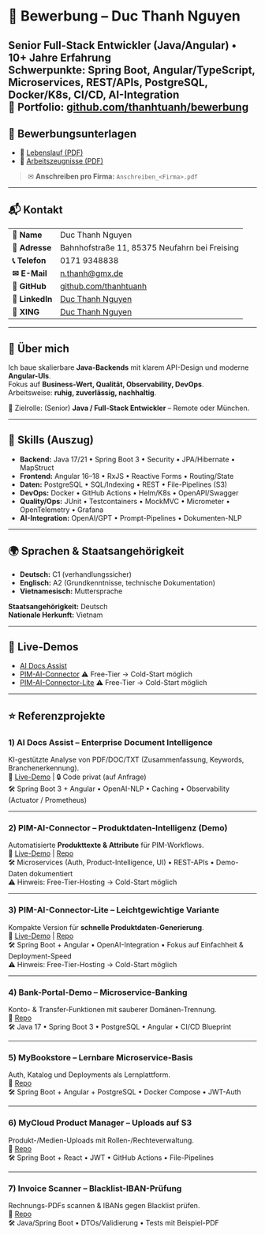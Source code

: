 # 📌 Bewerbung – Duc Thanh Nguyen

**Senior Full-Stack Entwickler (Java/Angular) • 10+ Jahre Erfahrung**  
Schwerpunkte: **Spring Boot**, **Angular/TypeScript**, **Microservices**, **REST/APIs**, **PostgreSQL**, **Docker/K8s**, **CI/CD**, **AI-Integration**  
🔗 Portfolio: [github.com/thanhtuanh/bewerbung](https://github.com/thanhtuanh/bewerbung)
---

## 📄 Bewerbungsunterlagen
- 📑 [Lebenslauf (PDF)](./Lebenslauf.pdf)  
- 📑 [Arbeitszeugnisse (PDF)](./Zeugnisse.pdf)  

> ✉ **Anschreiben pro Firma:** `Anschreiben_<Firma>.pdf`
---

## 📬 Kontakt
| | |
|---|---|
| **📛 Name** | Duc Thanh Nguyen |
| **📍 Adresse** | Bahnhofstraße 11, 85375 Neufahrn bei Freising |
| **📞 Telefon** | 0171 9348838 |
| **✉ E-Mail** | [n.thanh@gmx.de](mailto:n.thanh@gmx.de) |
| **🔗 GitHub** | [github.com/thanhtuanh](https://github.com/thanhtuanh) |
| **💼 LinkedIn** | [Duc Thanh Nguyen](https://www.linkedin.com/in/duc-thanh-nguyen-55aa5941/) |
| **💼 XING** | [Duc Thanh Nguyen](https://www.xing.com/profile/DucThanh_Nguyen3/) |

---

## 🧭 Über mich
Ich baue skalierbare **Java-Backends** mit klarem API-Design und moderne **Angular-UIs**.  
Fokus auf **Business-Wert, Qualität, Observability, DevOps**.  
Arbeitsweise: **ruhig, zuverlässig, nachhaltig**.  

🎯 Zielrolle: (Senior) **Java / Full-Stack Entwickler** – Remote oder München.

---

## 🧰 Skills (Auszug)
- **Backend:** Java 17/21 • Spring Boot 3 • Security • JPA/Hibernate • MapStruct  
- **Frontend:** Angular 16–18 • RxJS • Reactive Forms • Routing/State  
- **Daten:** PostgreSQL • SQL/Indexing • REST • File-Pipelines (S3)  
- **DevOps:** Docker • GitHub Actions • Helm/K8s • OpenAPI/Swagger  
- **Quality/Ops:** JUnit • Testcontainers • MockMVC • Micrometer • OpenTelemetry • Grafana  
- **AI-Integration:** OpenAI/GPT • Prompt-Pipelines • Dokumenten-NLP  

---

## 🌍 Sprachen & Staatsangehörigkeit
- **Deutsch:** C1 (verhandlungssicher)  
- **Englisch:** A2 (Grundkenntnisse, technische Dokumentation)  
- **Vietnamesisch:** Muttersprache  

**Staatsangehörigkeit:** Deutsch  
**Nationale Herkunft:** Vietnam

---

## 🚀 Live-Demos
- [AI Docs Assist](https://ai-docs-assist.onrender.com)
- [PIM-AI-Connector](https://pim-ai-connector-demo.onrender.com) ⚠️ Free-Tier → Cold-Start möglich  
- [PIM-AI-Connector-Lite](https://pim-ai-connector-lite.onrender.com) ⚠️ Free-Tier → Cold-Start möglich  

---

## ⭐ Referenzprojekte

### 1) **AI Docs Assist – Enterprise Document Intelligence**  
KI-gestützte Analyse von PDF/DOC/TXT (Zusammenfassung, Keywords, Branchenerkennung).  
🔗 [Live-Demo](https://ai-docs-assist.onrender.com) | 🔒 Code privat (auf Anfrage)  
🛠 Spring Boot 3 + Angular • OpenAI-NLP • Caching • Observability (Actuator / Prometheus)

---

### 2) **PIM-AI-Connector – Produktdaten-Intelligenz (Demo)**  
Automatisierte **Produkttexte & Attribute** für PIM-Workflows.  
🔗 [Live-Demo](https://pim-ai-connector-demo.onrender.com) | [Repo](https://github.com/thanhtuanh/pim-ai-connector-demo)  
🛠 Microservices (Auth, Product-Intelligence, UI) • REST-APIs • Demo-Daten dokumentiert  
⚠️ Hinweis: Free-Tier-Hosting → Cold-Start möglich  

---

### 3) **PIM-AI-Connector-Lite – Leichtgewichtige Variante**  
Kompakte Version für **schnelle Produktdaten-Generierung**.  
🔗 [Live-Demo](https://pim-ai-connector-lite.onrender.com) | [Repo](https://github.com/thanhtuanh/pim-ai-connector-lite)  
🛠 Spring Boot + Angular • OpenAI-Integration • Fokus auf Einfachheit & Deployment-Speed  
⚠️ Hinweis: Free-Tier-Hosting → Cold-Start möglich  

---

### 4) **Bank-Portal-Demo – Microservice-Banking**  
Konto- & Transfer-Funktionen mit sauberer Domänen-Trennung.  
🔗 [Repo](https://github.com/thanhtuanh/bankportal-demo)  
🛠 Java 17 • Spring Boot 3 • PostgreSQL • Angular • CI/CD Blueprint  

---

### 5) **MyBookstore – Lernbare Microservice-Basis**  
Auth, Katalog und Deployments als Lernplattform.  
🔗 [Repo](https://github.com/thanhtuanh/mybookstore-microservices)  
🛠 Spring Boot + Angular + PostgreSQL • Docker Compose • JWT-Auth  

---

### 6) **MyCloud Product Manager – Uploads auf S3**  
Produkt-/Medien-Uploads mit Rollen-/Rechteverwaltung.  
🔗 [Repo](https://github.com/thanhtuanh/spspring-react-aws-s3-demo)  
🛠 Spring Boot + React • JWT • GitHub Actions • File-Pipelines  

---

### 7) **Invoice Scanner – Blacklist-IBAN-Prüfung**  
Rechnungs-PDFs scannen & IBANs gegen Blacklist prüfen.  
🔗 [Repo](https://github.com/thanhtuanh/invoice-scanner)  
🛠 Java/Spring Boot • DTOs/Validierung • Tests mit Beispiel-PDF  


